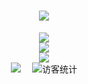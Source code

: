 <h1 align="center"> <a href="https://axz.plus/"> <img src="https://readme-typing-svg.herokuapp.com/?lines=欢迎来访iaxz;新的一天也要快乐!&center=true&size=27"> </a> </h1>

<!--
**iaxz/iaxz** is a ✨ _special_ ✨ repository because its `README.md` (this file) appears on your GitHub profile.

Here are some ideas to get you started:

- 🔭 I’m currently working on ...
- 🌱 I’m currently learning ...
- 👯 I’m looking to collaborate on ...
- 🤔 I’m looking for help with ...
- 💬 Ask me about ...
- 📫 How to reach me: ...
- 😄 Pronouns: ...
- ⚡ Fun fact: ...
-->

<!--GitHub信息统计-->
<div align="center"><img src="https://metrics.lecoq.io/iaxz?template=classic&base=header%2C%20activity%2C%20community%2C%20repositories%2C%20metadata&base.indepth=false&base.hireable=false&base.skip=false&config.timezone=Asia%2FShanghai"> </div>

<!--GitHub统计卡片->
<div align="center"> <img height="137px" src="https://github-readme-stats.vercel.app/api?username=iaxz&hide_title=true&hide_border=true&show_icons=trueline_height=21&text_color=000&icon_color=000&bg_color=0,ea6161,ffc64d,fffc4d,52fa5a&theme=graywhite" /> </div>

<!--常用语言-->
<div align="center"> <img src="https://github-readme-stats.vercel.app/api/top-langs/?username=iaxz&hide_title=true&hide_border=true&layout=compact&langs_count=6&text_color=000&icon_color=fff&bg_color=0,52fa5a,4dfcff,c64dff&theme=graywhite" /> </div>

<!--资料奖杯-->
<div align="center"> <img src="https://github-profile-trophy.vercel.app/?username=iaxz" /> </div>

<!-- 个人资料徽标 -->
<div align="center">
  <a href="https://axz.plus/"><img src="https://img.shields.io/badge/website-%E4%B8%AA%E4%BA%BA%E7%BD%91%E7%AB%99-blue"></a>&emsp;
<!-- 访客数统计徽标 -->
<img src="https://visitor-badge.glitch.me/badge?page_id=iaxz" alt="访客统计" /></div>
